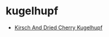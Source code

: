 # kugelhupf

 * [Kirsch And Dried Cherry Kugelhupf](index/k/kirsch-and-dried-cherry-kugelhupf-1783.json)
